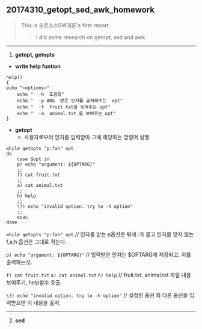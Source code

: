 ## 20174310_getopt_sed_awk_homework

> This is 오픈소스SW개론's first report
>> I did some research on getopt, sed and awk.

---

1) **getopt, getopts**

* **write help funtion**
```shell
help()
{
echo "<options>"
	echo "	-h	도움말"
	echo "	-p ARG	받은 인자를 출력해주는  opt"
	echo "	-f	fruit.txt를 보여주는 opt"
	echo "	-a	animal.txt.를 보여주는 opt"
}
```

* **getopt**
  * 사용자로부터 인자를 입력받아 그에 해당하는 명령어 실행 
```shell
while getopts "p:fah" opt
do
	case $opt in
	p) echo "argument: ${OPTARG}"
	;;
	f) cat fruit.txt
	;;
	a) cat animal.txt
	;;
	h) help
	;;
	\?) echo "invalid option. try to -h option"
	;;
	esac
done
```
`while getopts "p:fah" opt` // 인자를 받는 p옵션은 뒤에 :가 붙고 인자를 받지 않는 f,a,h 옵션은 그대로 적는다.

`p) echo "argument: ${OPTARG}"` // 입력받은 인자는 $OPTARG에 저장되고, 이를 출력하는것.

`f) cat fruit.txt` `a) cat animal.txt` `h) help`  // fruit.txt, animal.txt 파일 내용 보여주기, help함수 호출.

`\?) echo "invalid option. try to -h option"` // 설정한 옵션 외 다른 옵션을 입력받으면 이 내용을 출력.

---

2) **sed**

